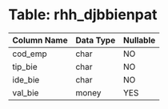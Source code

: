 # Table: rhh_djbbienpat

| Column Name | Data Type | Nullable |
|-------------|-----------|----------|
| cod_emp | char | NO |
| tip_bie | char | NO |
| ide_bie | char | NO |
| val_bie | money | YES |
